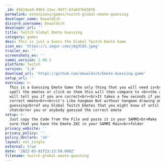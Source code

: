 ```yaml
---
_id: 45b14ae0-99b5-11ec-94f7-bfa637b038fb
permalink: extensions/games/twitch-global-emote-guessing
developer_name: DewaldSch
discord_username: Dewaldsch
developer_url: ''
title: Twitch Global Emote Guessing
category: games
desc: This is just a Guess the Global Twitch Emote Game
icon_ex: 'https://i.imgur.com/j6g3C8S.jpeg'
trailer_ex: ''
screenshots_ex: ''
sammi_version: 2.06.3
platform: Twitch
version: '1.0'
download_url: 'https://github.com/dewaldsch/Emote-Guessing-game'
setup_url: ''
overview: >-
  This is a Guessing Emote Game the only thing that you will need is<br>how to
  spell the emotes or click on them this will then compare to <br>the answer and
  will tell you if you are correct<br><br>It takes a few seconds if you have the
  correct emote<br><br>it's Like hangman But without hangman drawing and just
  guessing<br>of any Global Twitch Emotes that you might know of until your
  chat<br>or you or anybody guessed the correct emote
setup: >-
  Just copy the Code from the File and paste it in your SAMMI<br>Make
  sure that you have the Emote.INI in your SAMMI Main<br>folder
privacy_website: ''
privacy_policy: ''
policy_declare: 'on'
layout: ext_single
external: true
date: '2022-03-01T23:13:58.060Z'
filename: twitch-global-emote-guessing
---
```


